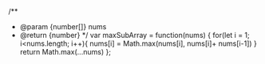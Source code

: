 /**
 * @param {number[]} nums
 * @return {number}
 */
var maxSubArray = function(nums) {
   for(let i = 1; i<nums.length; i++){
       nums[i] = Math.max(nums[i], nums[i]+ nums[i-1])
   }
    return Math.max(...nums)
};